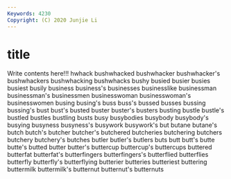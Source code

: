 ```yaml
---
Keywords: 4230
Copyright: (C) 2020 Junjie Li
---
```


# title

Write contents here!!!
hwhack 
bushwhacked
bushwhacker 
bushwhacker's 
bushwhackers 
bushwhacking 
bushwhacks 
bushy 
busied 
busier 
busies 
busiest
busily 
business 
business's 
businesses 
businesslike 
businessman 
businessman's 
businessmen 
businesswoman 
businesswoman's
businesswomen 
busing 
busing's 
buss 
buss's 
bussed 
busses 
bussing 
bussing's 
bust
bust's 
busted 
buster 
buster's 
busters 
busting 
bustle 
bustle's 
bustled 
bustles
bustling 
busts 
busy 
busybodies 
busybody 
busybody's 
busying 
busyness 
busyness's 
busywork
busywork's 
but 
butane 
butane's 
butch 
butch's 
butcher 
butcher's 
butchered 
butcheries
butchering 
butchers 
butchery 
butchery's 
butches 
butler 
butler's 
butlers 
buts 
butt
butt's 
butte 
butte's 
butted 
butter 
butter's 
buttercup 
buttercup's 
buttercups 
buttered
butterfat 
butterfat's 
butterfingers 
butterfingers's 
butterflied 
butterflies 
butterfly 
butterfly's 
butterflying 
butterier
butteries 
butteriest 
buttering 
buttermilk 
buttermilk's 
butternut 
butternut's 
butternuts 
